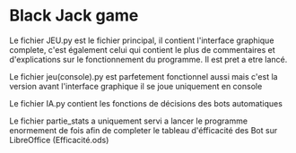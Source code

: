 # Black Jack game

Le fichier JEU.py est le fichier principal, il contient l'interface graphique complete,
c'est également celui qui contient le plus de commentaires et d'explications sur le fonctionnement du programme.
Il est pret a etre lancé.

Le fichier jeu(console).py est parfetement fonctionnel aussi mais c'est la version avant l'interface graphique
il se joue uniquement en console

Le fichier IA.py contient les fonctions de décisions des bots automatiques

Le fichier partie_stats a uniquement servi a lancer le programme enormement de fois afin de completer
le tableau d'éfficacité des Bot sur LibreOffice (Efficacité.ods)
